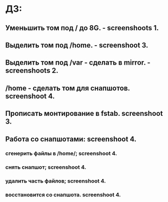 # ДЗ:
## Уменьшить том под / до 8G. - screenshoots 1.
## Выделить том под /home. - screenshoot 3.
## Выделить том под /var - сделать в mirror. - screenshoots 2.
## /home - сделать том для снапшотов. screenshoot 4.
## Прописать монтирование в fstab. screenshoot 3.
## Работа со снапшотами: screenshoot 4.
### сгенерить файлы в /home/; screenshoot 4.
### снять снапшот; screenshoot 4.
### удалить часть файлов; screenshoot 4.
### восстановится со снапшота. screenshoot 4.
